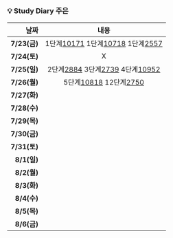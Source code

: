 ### 💡 Study Diary 주은  

|날짜|내용|
|------:|:---:|
|**7/23(금)**|1단계[10171](https://www.acmicpc.net/problem/10171)  1단계[10718](https://www.acmicpc.net/problem/10718)   1단계[2557](https://www.acmicpc.net/problem/2557)|
|**7/24(토)**|X|
|**7/25(일)**|2단계[2884](https://www.acmicpc.net/problem/2884)   3단계[2739](https://www.acmicpc.net/problem/2739)   4단계[10952](https://www.acmicpc.net/problem/10952)|
|**7/26(월)**|5단계[10818](https://www.acmicpc.net/problem/10818)   12단계[2750](https://www.acmicpc.net/problem/2750)|
|**7/27(화)**||
|**7/28(수)**||
|**7/29(목)**||
|**7/30(금)**||
|**7/31(토)**||
|**8/1(일)**||
|**8/2(월)**||
|**8/3(화)**||
|**8/4(수)**||
|**8/5(목)**||
|**8/6(금)**||
